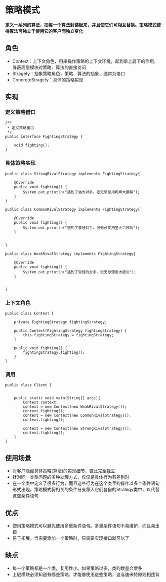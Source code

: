 # 策略模式
**定义一系列的算法，把每一个算法封装起来，并且使它们可相互替换。策略模式使得算法可独立于使用它的客户而独立变化**

## 角色
- Context：上下文角色，用来操作策略的上下文环境，起到承上启下的作用，屏蔽高层模块对策略、算法的直接访问
- Stragety：抽象策略角色，策略、算法的抽象，通常为借口
- ConcreteStragety：具体的策略实现


## 实现
### 定义策略借口
```
/**
 * 定义策略接口
 */
public interface FightingStrategy {
    
    void fighting();
}

```

### 具体策略实现
```
public class StrongRivalStrategy implements FightingStrategy{

    @Override
    public void fighting() {
        System.out.println("遇到了强大对手，张无忌使用乾坤大挪移");
    }
}

```

```
public class CommonRivalStrategy implements FightingStrategy{

    @Override
    public void fighting() {
        System.out.println("遇到了普通对手，张无忌使用圣火令神功");
    }


}

```

```
public class WeakRivalStrategy implements FightingStrategy{

    @Override
    public void fighting() {
        System.out.println("遇到了较弱的对手，张无忌使用太极剑");
    }


}

```

### 上下文角色
```
public class Context {

    private FightingStrategy fightingStrategy;

    public Context(FightingStrategy fightingStrategy) {
        this.fightingStrategy = fightingStrategy;
    }

    public void fighting() {
        fightingStrategy.fighting();
    }
}

```

### 调用
```
public class Client {
    
    
    public static void main(String[] args){
        Context context;
        context = new Context(new WeakRivalStrategy());
        context.fighting();
        context = new Context(new CommonRivalStrategy());
        context.fighting();
        
        context = new Context(new StrongRivalStrategy());
        context.fighting();
    }
}

```

## 使用场景
- 对客户隐藏具体策略(算法)的实现细节，彼此完全独立
- 针对同一类型问题的多种处理方式，仅仅是具体行为有差别时
- 在一个类中定义了很多行为，而且这些行为在这个类里的操作以多个条件语句形式出现。策略模式将相关的条件分支移入它们各自的Strategy类中，以代替这些条件语句


## 优点
- 使用策略模式可以避免使用多重条件语句。多重条件语句不易维护，而且易出错
- 易于拓展。当需要添加一个策略时，只需要实现接口就可以了

## 缺点
- 每一个策略都是一个类，复用性小。如果策略过多，类的数量会增多
- 上层模块必须知道有哪些策略，才能够使用这些策略，这与迪米特原则相违背